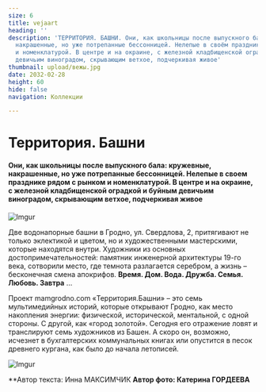 ```yaml
---
size: 6
title: vejaart
heading: ''
description: 'ТЕРРИТОРИЯ. БАШНИ. Они, как школьницы после выпускного бала: кружевные,
  накрашенные, но уже потрепанные бессонницей. Нелепые в своём празднике рядом с рынком
  и номенклатурой. В центре и на окраине, с железной кладбищенской оградкой и буйным
  девичьим виноградом, скрывающим ветхое, подчеркивая живое'
thumbnail: upload/вежы.jpg
date: 2032-02-28
height: 60
hide: false
navigation: Коллекции

---
```

# **Территория. Башни**

#### Они, как школьницы после выпускного бала: кружевные, накрашенные, но уже потрепанные бессонницей. Нелепые в своем празднике рядом с рынком и номенклатурой. В центре и на окраине, с железной кладбищенской оградкой и буйным девичьим виноградом, скрывающим ветхое, подчеркивая живое

![Imgur](https://i.imgur.com/RShfvyA.jpg)

Две водонапорные башни в Гродно, ул. Свердлова, 2, притягивают не только эклектикой и цветом, но и художественными мастерскими, которые находятся внутри. Художники из основных достопримечательностей: памятник инженерной архитектуры 19-го века, сотворили место, где темнота разлагается серебром, а жизнь – бесконечная смена апокрифов. **Время. Дом. Вода. Дружба. Семья. Любовь. Завтра** …

Проект mamgrodno.com «Территория.Башни» – это семь мультимедийных историй, которые открывают Гродно, как место накопления энергии: физической, исторической, ментальной, с одной стороны. С другой, как «город золотой». Сегодня его отражение ловят и транслируют семь художников из Башен. А скоро он, возможно, исчезнет в бухгалтерских коммунальных книгах или опустится в песок древнего кургана, как было до начала летописей.

![Imgur](https://i.imgur.com/PMzgJQK.jpg)

**Автор текста: Инна МАКСИМЧИК
**Автор фото: Катерина ГОРДЕЕВА**